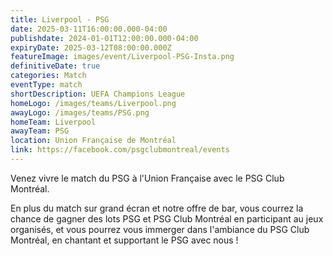 ```yaml
---
title: Liverpool - PSG
date: 2025-03-11T16:00:00.000-04:00
publishdate: 2024-01-01T12:00:00.000-04:00
expiryDate: 2025-03-12T08:00:00.000Z
featureImage: images/event/Liverpool-PSG-Insta.png
definitiveDate: true
categories: Match
eventType: match
shortDescription: UEFA Champions League
homeLogo: /images/teams/Liverpool.png
awayLogo: /images/teams/PSG.png
homeTeam: Liverpool
awayTeam: PSG
location: Union Française de Montréal
link: https://facebook.com/psgclubmontreal/events
---
```


Venez vivre le match du PSG à l'Union Française avec le PSG Club Montréal.

En plus du match sur grand écran et notre offre de bar, vous courrez la chance de gagner des lots PSG et PSG Club Montréal en participant au jeux organisés, et vous pourrez vous immerger dans l'ambiance du PSG Club Montréal, en chantant et supportant le PSG avec nous !
